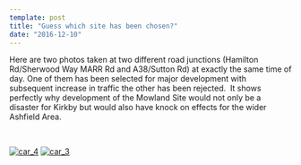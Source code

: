 ```yaml
---
template: post
title: "Guess which site has been chosen?"
date: "2016-12-10"
---
```


Here are two photos taken at two different road junctions (Hamilton Rd/Sherwood Way MARR Rd and A38/Sutton Rd) at exactly the same time of day. One of them has been selected for major development with subsequent increase in traffic the other has been rejected.  It shows perfectly why development of the Mowland Site would not only be a disaster for Kirkby but would also have knock on effects for the wider Ashfield Area.

 

[![car_4](/images/car_4.jpg)](/images/car_4.jpg) [![car_3](/images/car_3.jpg)](/images/car_3.jpg)
